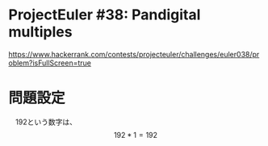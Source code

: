 # ProjectEuler #38: Pandigital multiples
https://www.hackerrank.com/contests/projecteuler/challenges/euler038/problem?isFullScreen=true

# 問題設定
　192という数字は、
	$$ 192 * 1 = 192 $$